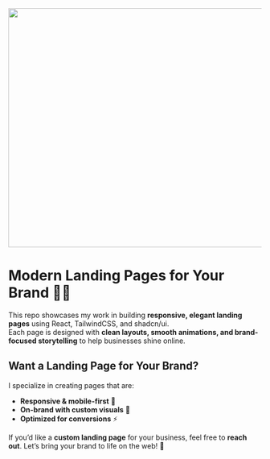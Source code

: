 <div align="center">
<img width="1200" height="475" alt="GHBanner" src="https://github.com/user-attachments/assets/0aa67016-6eaf-458a-adb2-6e31a0763ed6" />
</div>

# Modern Landing Pages for Your Brand 🌿✨

This repo showcases my work in building **responsive, elegant landing pages** using React, TailwindCSS, and shadcn/ui.  
Each page is designed with **clean layouts, smooth animations, and brand-focused storytelling** to help businesses shine online.  

## Want a Landing Page for Your Brand?

I specialize in creating pages that are:  
- **Responsive & mobile-first** 📱  
- **On-brand with custom visuals** 🎨  
- **Optimized for conversions** ⚡  

If you’d like a **custom landing page** for your business, feel free to **reach out**. Let’s bring your brand to life on the web! 🚀

